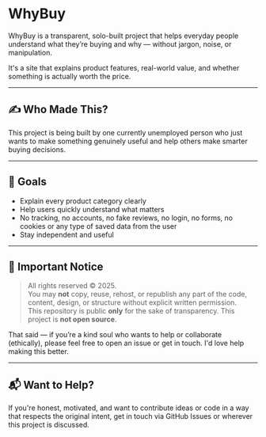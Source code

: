 # WhyBuy

WhyBuy is a transparent, solo-built project that helps everyday people understand what they’re buying and why — without jargon, noise, or manipulation.

It's a site that explains product features, real-world value, and whether something is actually worth the price.

---

## ✍️ Who Made This?

This project is being built by one currently unemployed person who just wants to make something genuinely useful and help others make smarter buying decisions.

---

## 🚀 Goals

- Explain every product category clearly  
- Help users quickly understand what matters  
- No tracking, no accounts, no fake reviews, no login, no forms, no cookies or any type of saved data from the user
- Stay independent and useful

---

## 📢 Important Notice

> All rights reserved © 2025.  
> You may **not** copy, reuse, rehost, or republish any part of the code, content, design, or structure without explicit written permission.  
> This repository is public **only** for the sake of transparency.
> This project is **not open source**.  

That said — if you’re a kind soul who wants to help or collaborate (ethically), please feel free to open an issue or get in touch. I'd love help making this better.

---

## 📬 Want to Help?

If you're honest, motivated, and want to contribute ideas or code in a way that respects the original intent, get in touch via GitHub Issues or wherever this project is discussed.

